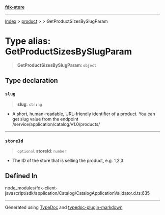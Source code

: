 [**fdk-store**](../../../README.md)
***

[Index](../../../API.md) > [product](../../README.md) > [<internal>](../README.md) > GetProductSizesBySlugParam

# Type alias: GetProductSizesBySlugParam

> **GetProductSizesBySlugParam**: `object`

## Type declaration

### `slug`

> **slug**: `string`

- A short, human-readable, URL-friendly identifier of
a product. You can get slug value from the endpoint
/service/application/catalog/v1.0/products/

***

### `storeId`

> `optional` **storeId**: `number`

- The ID of the store that is selling the
product, e.g. 1,2,3.

## Defined In

node\_modules/fdk-client-javascript/sdk/application/Catalog/CatalogApplicationValidator.d.ts:635

***
Generated using [TypeDoc](https://typedoc.org/) and [typedoc-plugin-markdown](https://www.npmjs.com/package/typedoc-plugin-markdown)
